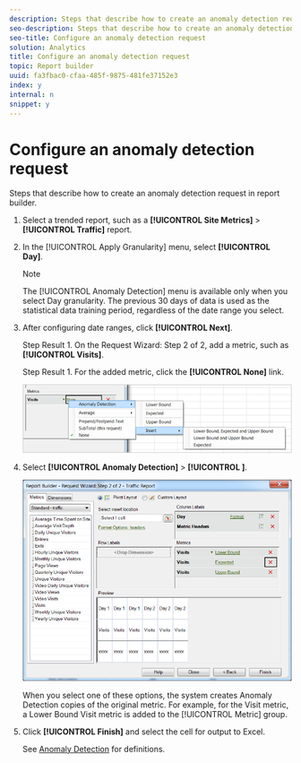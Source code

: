 ```yaml
---
description: Steps that describe how to create an anomaly detection request in report builder.
seo-description: Steps that describe how to create an anomaly detection request in report builder.
seo-title: Configure an anomaly detection request
solution: Analytics
title: Configure an anomaly detection request
topic: Report builder
uuid: fa3fbac0-cfaa-485f-9875-481fe37152e3
index: y
internal: n
snippet: y
---
```


# Configure an anomaly detection request

Steps that describe how to create an anomaly detection request in report builder.

1. Select a trended report, such as a **[!UICONTROL Site Metrics]** > **[!UICONTROL Traffic]** report.
1. In the [!UICONTROL Apply Granularity] menu, select **[!UICONTROL Day]**.

   >[!NOTE]
   >
   >The [!UICONTROL Anomaly Detection] menu is available only when you select Day granularity. The previous 30 days of data is used as the statistical data training period, regardless of the date range you select.

1. After configuring date ranges, click **[!UICONTROL Next]**.

   Step Result 1. On the Request Wizard: Step 2 of 2, add a metric, such as **[!UICONTROL Visits]**.

   Step Result 1. For the added metric, click the **[!UICONTROL None]** link.

   ![Step Result](assets/anomaly_select.png)

1. Select **[!UICONTROL Anomaly Detection]** > **[!UICONTROL <selection>]**.

   ![Step Info](assets/anomaly_visit.png)

   When you select one of these options, the system creates Anomaly Detection copies of the original metric. For example, for the Visit metric, a Lower Bound Visit metric is added to the [!UICONTROL Metric] group. 
1. Click **[!UICONTROL Finish]** and select the cell for output to Excel.

   See [Anomaly Detection](../../analysis-workspace/virtual-analyst/c-anomaly-detection/anomaly-detection.md#concept_9476D6C093334B1A8044AE63835BDBE7) for definitions. 
